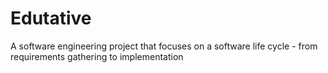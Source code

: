 # Edutative
A software engineering project that focuses on a software life cycle - from requirements gathering to implementation
